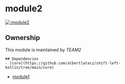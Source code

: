 # module2
    
[![:module2](https://github.com/albertlatacz/shift-left-kotlin/actions/workflows/module2-build.yml/badge.svg)](https://github.com/albertlatacz/shift-left-kotlin/actions/workflows/module2-build.yml)

## Ownership
This module is maintained by *TEAM2*

    ## Dependencies
    - [core](https://github.com/albertlatacz/shift-left-kotlin/tree/main/core) 
- [module1](https://github.com/albertlatacz/shift-left-kotlin/tree/main/module1) 